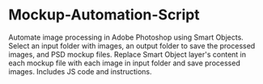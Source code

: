 # Mockup-Automation-Script
Automate image processing in Adobe Photoshop using Smart Objects. Select an input folder with images, an output folder to save the processed images, and PSD mockup files. Replace Smart Object layer's content in each mockup file with each image in input folder and save processed images. Includes JS code and instructions.
